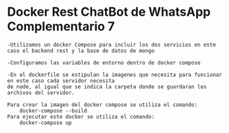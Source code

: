 # Docker Rest ChatBot de WhatsApp Complementario 7

    -Utilizamos un docker Compose para incluir los dos servicios en este caso el backend rest y la base de datos de mongo

    -Configuramos las variables de entorno dentro de docker compose

    -En el dockerfile se estipulan la imagenes que necesita para funcionar en este caso cada servidor necesita
    de node, al igual que se indica la carpeta donde se guardaran los archivos del servidor.

    Para crear la imagen del docker compose se utiliza el comando:
        docker-compose --build
    Para ejecutar este docker se utiliza el comando:
        docker-compose up


